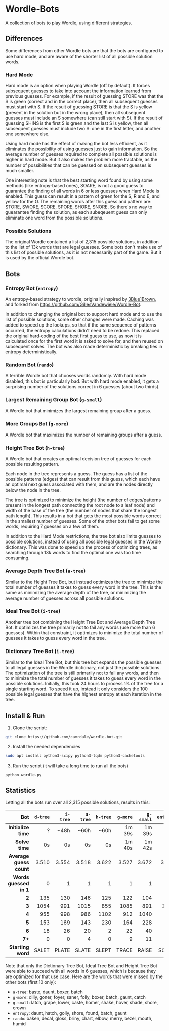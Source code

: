 # Wordle-Bots

A collection of bots to play Wordle, using different strategies.

## Differences

Some differences from other Wordle bots are that the bots are configured to use
hard mode, and are aware of the shorter list of all possible solution words.

### Hard Mode

Hard mode is an option when playing Wordle (off by default). It forces
subsequent guesses to take into account the information learned from previous
guesses. For example, if the result of guessing STORE was that the S is green
(correct and in the correct place), then all subsequent guesses must start with
S. If the result of guessing STORE is that the S is yellow (present in the
solution but in the wrong place), then all subsequent guesses must include an S
somewhere (can still start with S). If the result of guessing SHINS is the first
S is green and the last S is yellow, then all subsequent guesses must include
two S: one in the first letter, and another one somewhere else.

Using hard mode has the effect of making the bot less efficient, as it
eliminates the possibility of using guesses just to gain information. So the
average number of guesses required to complete all possible solutions is higher
in hard mode. But it also makes the problem more tractable, as the number of
possibilities that can be guessed on subsequent guesses is much smaller.

One interesting note is that the best starting word found by using some methods
(like entropy-based ones), SOARE, is not a good guess to guarantee the finding
of all words in 6 or less guesses when Hard Mode is enabled. This guess can
result in a pattern of green for the S, R and E, and yellow for the O. The
remaining words after this guess and pattern are: STORE, SWORE, SCORE, SPORE,
SHORE, SNORE. So there's no way to guearantee finding the solution, as each
subeqeuent guess can only eliminate one word from the possible solutions.

### Possible Solutions

The original Wordle contained a list of 2,315 possible solutions, in addition to
the list of 13k words that are legal guesses. Some bots don't make use of this
list of possible solutions, as it is not necessarily part of the game. But it is
used by the official Wordle bot.

## Bots

### Entropy Bot (`entropy`)

An entropy-based strategy to wordle, originally inspired by
[3Blue1Brown](https://www.youtube.com/watch?v=v68zYyaEmEA), and forked from
<https://github.com/GillesVandewiele/Wordle-Bot>.

In addition to changing the original bot to support hard mode and to use the
list of possible solutions, some other changes were made. Caching was added to
speed up the lookups, so that if the same sequence of patterns occurred, the
entropy calculations didn't need to be redone. This replaced the original
hard-coding of the best first guess to use, as now it is calculated once for the
first word it is asked to solve for, and then reused on subsequent solves. The
bot was also made deterministic by breaking ties in entropy deterministically.

### Random Bot (`rando`)

A terrible Wordle bot that chooses words randomly. With hard mode disabled, this
bot is particularly bad. But with hard mode enabled, it gets a surprising number
of the solutions correct in 6 guesses (about two thirds).

### Largest Remaining Group Bot (`g-small`)

A Wordle bot that minimizes the largest remaining group after a guess.

### More Groups Bot (`g-more`)

A Wordle bot that maximizes the number of remaining groups after a guess.

### Height Tree Bot (`h-tree`)

A Wordle bot that creates an optimal decision tree of guesses for each possible
resulting pattern.

Each node in the tree represents a guess. The guess has a list of the possible
patterns (edges) that can result from this guess, which each have an optimal
next guess associated with them, and are the nodes directly below the node in
the tree.

The tree is optimized to minimize the height (the number of edges/patterns
present in the longest path connecting the root node to a leaf node) and width
of the base of the tree (the number of nodes that share the longest path
length). This results in a bot that gets the most possible words correct in the
smallest number of guesses. Some of the other bots fail to get some words,
requiring 7 guesses on a few of them.

In addition to the Hard Mode restrictions, the tree bot also limits guesses to
possible solutions, instead of using all possible legal guesses in the Wordle
dictionary. This was done to speed up the process of optimizing trees, as
searching through 13k words to find the optimal one was too time consuming.

### Average Depth Tree Bot (`a-tree`)

Similar to the Height Tree Bot, but instead optimizes the tree to minimize the
total number of guesses it takes to guess every word in the tree. This is the
same as minimizing the average depth of the tree, or minimizing the average
number of guesses across all possible solutions.

### Ideal Tree Bot (`i-tree`)

Another tree bot combining the Height Tree Bot and Average Depth Tree Bot. It
optimizes the tree primarily not to fail any words (use more than 6 guesses).
Within that constraint, it optimizes to minimize the total number of guesses it
takes to guess every word in the tree.

### Dictionary Tree Bot (`i-tree`)

Similar to the Ideal Tree Bot, but this tree bot expands the possible guesses to
all legal guesses in the Wordle dictionary, not just the possible solutions. The
optimization of the tree is still primarily not to fail any words, and then to
minimize the total number of guesses it takes to guess every word in the
possible solutions. Initially, this took 24 hours to process 1% of the tree for
a single starting word. To speed it up, instead it only considers the 100
possible legal guesses that have the highest entropy at each iteration in the
tree.

## Install & Run

1. Clone the script:

```bash
git clone https://github.com/camrdale/wordle-bot.git
```

2. Install the needed dependencies

```bash
sudo apt install python3-scipy python3-tqdm python3-cachetools
```

3. Run the script (it will take a long time to run all the bots)

```bash
python wordle.py
```

## Statistics

Letting all the bots run over all 2,315 possible solutions, results in this:

|                 **Bot** | `d-tree` | `i-tree` | `a-tree` | `h-tree` | `g-more` | `g-small` | `entropy` | `rando` |
| ----------------------: | -------: | -------: | -------: | -------: | -------: | --------: | --------: | ------: |
|     **Initialize time** |        ? |     ~48h |     ~60h |     ~60h |   1m 39s |    1m 39s |    1m 39s |      0s |
|          **Solve time** |       0s |       0s |       0s |       0s |   1m 40s |    1m 42s |    1m 41s |     38s |
| **Average guess count** |    3.510 |    3.554 |    3.518 |    3.622 |    3.527 |     3.672 |     3.604 |   6.443 |
|  **Words guessed in 1** |        0 |        1 |        1 |        1 |        1 |         1 |         0 |       0 |
|                   **2** |      135 |      130 |      146 |      125 |      122 |       104 |        77 |      35 |
|                   **3** |     1054 |      991 |     1015 |      855 |     1085 |       891 |      1041 |      89 |
|                   **4** |      955 |      998 |      986 |     1102 |      912 |      1040 |       973 |     223 |
|                   **5** |      153 |      169 |      143 |      230 |      164 |       228 |       179 |     270 |
|                   **6** |       18 |       26 |       20 |        2 |       22 |        40 |        38 |     309 |
|                  **7+** |        0 |        0 |        4 |        0 |        9 |        11 |         7 |     843 |
|       **Starting word** |    SALET |    PLATE |    SLATE |    SLEPT |    TRACE |     RAISE |     SOARE |     N/A |

Note that only the Dictionary Tree Bot, Ideal Tree Bot and Height Tree Bot were
able to succeed with all words in 6 guesses, which is because they are optimized
for that use case. Here are the words that were missed by the other bots (first
10 only):

- `a-tree`: baste, daunt, boxer, batch
- `g-more`: dilly, goner, foyer, saner, folly, boxer, batch, gaunt, catch
- `g-small`: latch, grape, lower, caste, homer, shake, hover, shade, shore,
  crown
- `entropy`: daunt, hatch, golly, shore, found, batch, gaunt
- `rando`: oaken, decal, gloss, briny, chart, elbow, merry, bezel, mouth, humid
